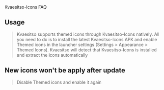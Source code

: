 Kvaesitso-Icons FAQ

## Usage

> Kvaesitso supports themed icons through Kvaesitso-Icons natively. 
All you need to do is to install the latest Kvaesitso-Icons APK
and enable Themed icons in the launcher settings (Settings > Appearance > Themed Icons).
Kvaesitso will detect that Kvaesitso-Icons is installed and extract the icons automatically 

## New icons won't be apply after update

> Disable Themed icons and enable it again